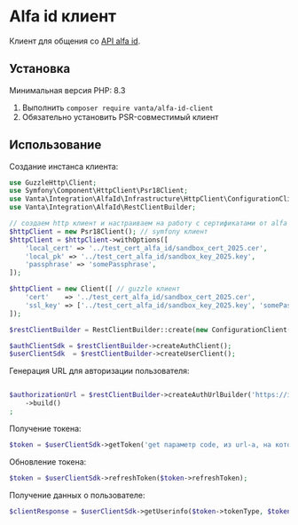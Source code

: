 # Alfa id клиент

Клиент для общения со [API alfa id](https://developers.alfabank.ru/products/alfa-api/documentation/articles/alfa-id/articles/intro/intro).

## Установка

Минимальная версия PHP: 8.3

1. Выполнить `composer require vanta/alfa-id-client`
2. Обязательно установить PSR-совместимый клиент

## Использование

Создание инстанса клиента:

```php
use GuzzleHttp\Client;
use Symfony\Component\HttpClient\Psr18Client;
use Vanta\Integration\AlfaId\Infrastructure\HttpClient\ConfigurationClient;
use Vanta\Integration\AlfaId\RestClientBuilder;

// создаем http клиент и настраиваем на работу с сертификатами от alfa id
$httpClient = new Psr18Client(); // symfony клиент
$httpClient = $httpClient->withOptions([
    'local_cert' => '../test_cert_alfa_id/sandbox_cert_2025.cer',
    'local_pk' => '../test_cert_alfa_id/sandbox_key_2025.key',
    'passphrase' => 'somePassphrase',
]);

$httpClient = new Client([ // guzzle клиент
    'cert'    => '../test_cert_alfa_id/sandbox_cert_2025.cer',
    'ssl_key' => ['../test_cert_alfa_id/sandbox_key_2025.key', 'somePassphrase'],
]);

$restClientBuilder = RestClientBuilder::create(new ConfigurationClient(Uuid::fromString('ваш clientId'), 'https://sandbox.alfabank.ru'), $httpClient);

$authClientSdk = $restClientBuilder->createAuthClient();
$userClientSdk  = $restClientBuilder->createUserClient();
```

Генерация URL для авторизации пользователя:

```php

$authorizationUrl = $restClientBuilder->createAuthUrlBuilder('https://id-sandbox.alfabank.ru', 'https://vanta.ru')
    ->build()
;

```

Получение токена:

```php
$token = $userClientSdk->getToken('get параметр code, из url-а, на который вернулся пользователь после авторизации в alfa-е', 'https://vanta.ru');
```

Обновление токена:

```php
$token = $userClientSdk->refreshToken($token->refreshToken);
```

Получение данных о пользователе:

```php
$clientResponse = $userClientSdk->getUserinfo($token->tokenType, $token->accessToken);
```

